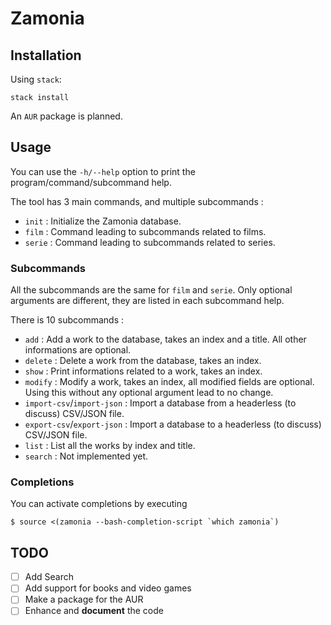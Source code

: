 # Zamonia

## Installation

Using `stack`:
```
stack install
```

An `AUR` package is planned.

## Usage

You can use the `-h/--help` option to print the program/command/subcommand help.

The tool has 3 main commands, and multiple subcommands :
- `init` : Initialize the Zamonia database.
- `film` : Command leading to subcommands related to films.
- `serie` : Command leading to subcommands related to series.

### Subcommands

All the subcommands are the same for `film` and `serie`. Only optional arguments are different, they are listed in each subcommand help.

There is 10 subcommands :
- `add` : Add a work to the database, takes an index and a title. All other informations are optional.
- `delete` : Delete a work from the database, takes an index.
- `show` : Print informations related to a work, takes an index.
- `modify` : Modify a work, takes an index, all modified fields are optional. Using this without any optional argument lead to no change.
- `import-csv`/`import-json` : Import a database from a headerless (to discuss) CSV/JSON file.
- `export-csv`/`export-json` : Import a database to a headerless (to discuss) CSV/JSON file.
- `list` : List all the works by index and title.
- `search` : Not implemented yet.

### Completions

You can activate completions by executing
```
$ source <(zamonia --bash-completion-script `which zamonia`)
```

## TODO

- [ ] Add Search
- [ ] Add support for books and video games
- [ ] Make a package for the AUR
- [ ] Enhance and **document** the code

